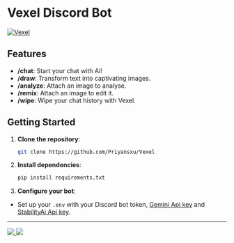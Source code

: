 # Vexel Discord Bot

<a href="https://git.io/typing-svg"><img src="https://readme-typing-svg.demolab.com?font=Fira+Code&size=25&pause=1000&color=F7F7F7&random=false&width=435&lines=Vexel+is+an+Ai+discord+bot." alt="Vexel" /></a>

## Features

- **/chat**: Start your chat with Ai!
- **/draw**: Transform text into captivating images.
- **/analyze**: Attach an image to analyse.
- **/remix**: Attach an image to edit it.
- **/wipe**: Wipe your chat history with Vexel.

## Getting Started

1. **Clone the repository**:
   ```bash
   git clone https://github.com/Priyansxu/Vexel
   ```

2. **Install dependencies**:
   ```bash
   pip install requirements.txt
   ```

3. **Configure your bot**:
 - Set up your `.env` with your Discord bot token, [Gemini Api key](https://aistudio.google.com/app/apikey) and [StabilityAi Api key](https://dreamstudio.ai/account).

---

<a href="https://top.gg/bot/1238461418999648277">
  <img src="https://top.gg/api/widget/owner/1238461418999648277.svg">
</a>
<a href="https://top.gg/bot/1238461418999648277">
  <img src="https://top.gg/api/widget/upvotes/1238461418999648277.svg?noavatar=true">
</a>
